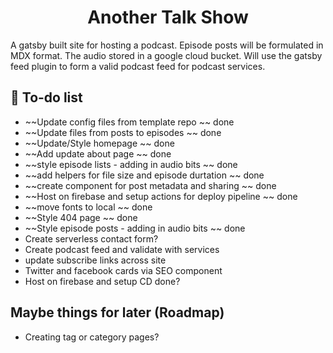 <h1 align="center">
Another Talk Show
</h1>
<p>A gatsby built site for hosting a podcast. Episode posts will be formulated in MDX format. The audio stored in a google cloud bucket. Will use the gatsby feed plugin to form a valid podcast feed for podcast services.</p>

## 🚀 To-do list

- ~~Update config files from template repo ~~ done
- ~~Update files from posts to episodes ~~ done
- ~~Update/Style homepage ~~ done
- ~~Add update about page ~~ done
- ~~style episode lists - adding in audio bits ~~ done
- ~~add helpers for file size and episode durtation ~~ done
- ~~create component for post metadata and sharing ~~ done
- ~~Host on firebase and setup actions for deploy pipeline ~~ done
- ~~move fonts to local ~~ done
- ~~Style 404 page ~~ done
- ~~Style episode posts - adding in audio bits ~~ done
- Create serverless contact form?
- Create podcast feed and validate with services
- update subscribe links across site
- Twitter and facebook cards via SEO component
- Host on firebase and setup CD done?

## Maybe things for later (Roadmap)

- Creating tag or category pages?
